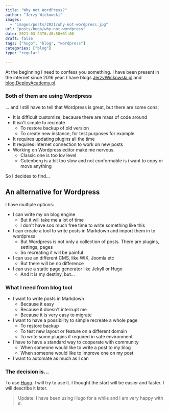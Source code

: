```yaml
---
title: "Why not WordPress?"
author: "Jerzy Wickowski"
images:
  - "images/posts/2021/why-not-wordpress.jpg" 
url: "posts/hugo/why-not-wordpress"
date: 2021-03-23T6:40:58+01:00
draft: false
tags: ["hugo", "blog", "wordpress"]
categories: ["blog"]
type: "regular"

---
```


At the beginning I need to confess you something.
I have been present in the internet since 2016 year. I have blogs [JerzyWickowski.pl](https://jerzywickowski.pl) and [blog.DeployAcademy.pl](https://blog.deployacademy.pl/). 

### Both of them are using Wordpress
... and I still have to tell that Wordpress is great, but there are some cons:
 * It is difficult customize, because there are mass of code around
 * It isn't simple to recreate
   * To restore backup of old version
   * To create new instance, for test purposes for example
 * It requires updating plugins all the time
 * It requires internet connection to work on new posts
 * Working on Wordpress editor make me nervous. 
   * Classic one is too lov level
   * Gutenberg is a bit too slow and not conformable is i want to copy or move anything

So I decides to find... 

## An alternative for Wordpress
I have multiple options:
* I can write my on blog engine
  * But it will take me a lot of time
  * I don't have soo much free time to write something like this
* I can create a tool to write posts in Markdown and import them in to wordpress
  * But Wordpress is not only a collection of posts. There are plugins, settings, pages
  * So recreating it will be painful
* I can use an different CMS, like WIX, Joomla etc
  * But there will be no difference
* I can use a static page generator like Jekyll or Hugo
  * And it is my destiny, but...

### What I need from blog tool
* I want to write posts in Markdown
  * Because it easy
  * Because it doesn't interrupt me
  * Because it is very easy to migrate
* I want to have a possibility to simple recreate a whole page
  * To restore backup
  * To test new layout or feature on a different domain
  * To write some plugins if required in safe environment
* I have to have a standard way to cooperate with community 
  * When someone would like to write a post to my blog
  * When someone would like to improve one on my post
* I want to automate as much as I can

### The decision is...
To use [Hugo](https://gohugo.io/). I will try to use it. I thought the start will be easier and faster. I will describe it later.

> Update: I have been using Hugo for a while and I am very happy with it.

